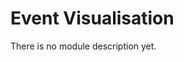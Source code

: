 <!-- doxy
\page refEventVisualisation Module 'EventVisualisation'
/doxy -->

# Event Visualisation

There is no module description yet.

<!-- doxy
This module contains the following submodules:

* \subpage refEventVisualisationBase
/doxy -->

